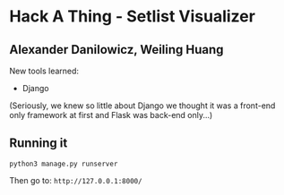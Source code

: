 # Hack A Thing - Setlist Visualizer

## Alexander Danilowicz, Weiling Huang

New tools learned:

- Django

(Seriously, we knew so little about Django we thought it was a front-end only framework at first and Flask was back-end only...) 

## Running it

```python3 manage.py runserver```

Then go to: `http://127.0.0.1:8000/`